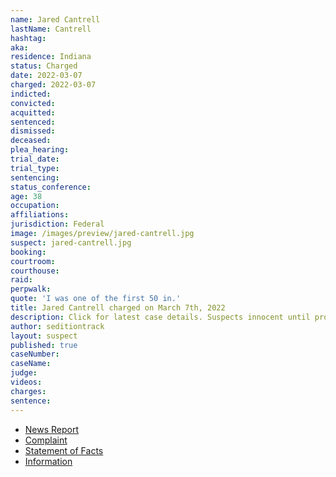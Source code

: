 ```yaml
---
name: Jared Cantrell
lastName: Cantrell
hashtag:
aka:
residence: Indiana
status: Charged
date: 2022-03-07
charged: 2022-03-07
indicted:
convicted:
acquitted:
sentenced:
dismissed:
deceased:
plea_hearing:
trial_date:
trial_type:
sentencing:
status_conference:
age: 38
occupation:
affiliations:
jurisdiction: Federal
image: /images/preview/jared-cantrell.jpg
suspect: jared-cantrell.jpg
booking:
courtroom:
courthouse:
raid:
perpwalk:
quote: 'I was one of the first 50 in.'
title: Jared Cantrell charged on March 7th, 2022
description: Click for latest case details. Suspects innocent until proven guilty.
author: seditiontrack
layout: suspect
published: true
caseNumber: 
caseName:
judge:
videos:
charges:
sentence:
---
```

- [News Report](https://dailyjournal.net/2022/03/10/fbi-arrests-greenwood-man-for-role-in-capitol-insurrection/)
- [Complaint](https://www.justice.gov/usao-dc/case-multi-defendant/file/1481931/download)
- [Statement of Facts](https://www.justice.gov/usao-dc/case-multi-defendant/file/1481936/download)
- [Information](https://extremism.gwu.edu/sites/g/files/zaxdzs2191/f/Eric%20Quentin%20and%20Jared%20Cantrell%20Information.pdf)

